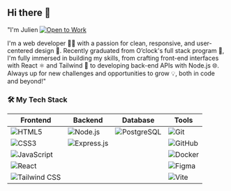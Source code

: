 ## Hi there 👋
"I'm Julien
[![Open to Work](https://img.shields.io/badge/Open%20to%20Work-%23brightgreen?style=for-the-badge&logo=linkedin)](https://www.linkedin.com/in/julien-m-269497236/)


I'm a web developer 👨‍💻 with a passion for clean, responsive, and user-centered design 🎨. Recently graduated from O’clock's full stack program 🚀, I'm fully immersed in building my skills, from crafting front-end interfaces with React ⚛️ and Tailwind 🌈 to developing back-end APIs with Node.js 🌐. Always up for new challenges and opportunities to grow 💡, both in code and beyond!"


### 🛠️ My Tech Stack

| Frontend       | Backend       | Database       | Tools         |
| -------------- | ------------- | -------------- | ------------- |
| ![HTML5](https://img.shields.io/badge/-HTML5-E34F26?logo=html5&logoColor=white&style=for-the-badge) | ![Node.js](https://img.shields.io/badge/-Node.js-339933?logo=node.js&logoColor=white&style=for-the-badge) | ![PostgreSQL](https://img.shields.io/badge/-PostgreSQL-4169E1?logo=postgresql&logoColor=white&style=for-the-badge) | ![Git](https://img.shields.io/badge/-Git-F05032?logo=git&logoColor=white&style=for-the-badge) |
| ![CSS3](https://img.shields.io/badge/-CSS3-1572B6?logo=css3&logoColor=white&style=for-the-badge) | ![Express.js](https://img.shields.io/badge/-Express.js-000000?logo=express&logoColor=white&style=for-the-badge) | | ![GitHub](https://img.shields.io/badge/-GitHub-181717?logo=github&logoColor=white&style=for-the-badge) |
| ![JavaScript](https://img.shields.io/badge/-JavaScript-F7DF1E?logo=javascript&logoColor=black&style=for-the-badge) | | | ![Docker](https://img.shields.io/badge/-Docker-2496ED?logo=docker&logoColor=white&style=for-the-badge) |
| ![React](https://img.shields.io/badge/-React-61DAFB?logo=react&logoColor=black&style=for-the-badge) | | | ![Figma](https://img.shields.io/badge/-Figma-F24E1E?logo=figma&logoColor=white&style=for-the-badge) |
| ![Tailwind CSS](https://img.shields.io/badge/-Tailwind%20CSS-38B2AC?logo=tailwind-css&logoColor=white&style=for-the-badge) | | | ![Vite](https://img.shields.io/badge/-Vite-646CFF?logo=vite&logoColor=white&style=for-the-badge) |



